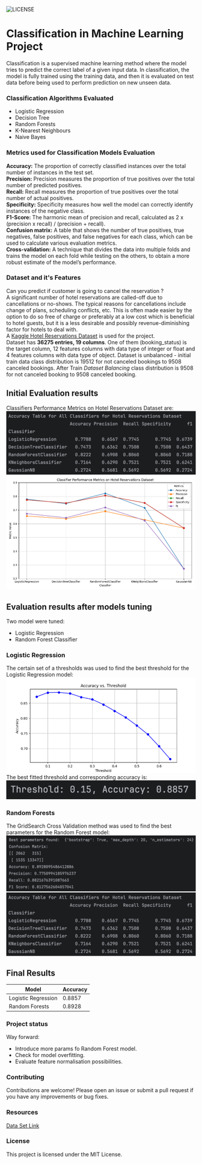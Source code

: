 ![LICENSE](https://img.shields.io/badge/license-MIT-blue.svg)
# Classification in Machine Learning Project
Classification is a supervised machine learning method where the model tries to predict the 
correct label of a given input data. In classification, the model is fully trained using 
the training data, and then it is evaluated on test data before being used to perform 
prediction on new unseen data.
### Classification Algorithms Evaluated
- Logistic Regression
- Decision Tree
- Random Forests
- K-Nearest Neighbours
- Naive Bayes
### Metrics used for Classification Models Evaluation
**Accuracy:** The proportion of correctly classified instances over the total number 
of instances in the test set.\
**Precision:** Precision measures the proportion of true positives over the total number of predicted positives.\
**Recall:** Recall measures the proportion of true positives over the total number of actual positives.\
**Specificity:** Specificity measures how well the model can correctly identify instances of the negative class.\
**F1-Score:** The harmonic mean of precision and recall, calculated as 2 x (precision x recall) / (precision + 
recall).\
**Confusion matrix:** A table that shows the number of true positives, true negatives, false positives, 
and false negatives for each class, which can be used to calculate various evaluation metrics.\
**Cross-validation:** A technique that divides the data into multiple folds and trains the model on each fold 
while testing on the others, to obtain a more robust estimate of the model’s performance.
### Dataset and it's Features
Can you predict if customer is going to cancel the reservation ?\
A significant number of hotel reservations are called-off due to cancellations or no-shows. The typical reasons 
for cancellations include change of plans, scheduling conflicts, etc. This is often made easier by the option 
to do so free of charge or preferably at a low cost which is beneficial to hotel guests, but it is a less desirable 
and possibly revenue-diminishing factor for hotels to deal with.\
A [Kaggle Hotel Reservations Dataset](https://www.kaggle.com/datasets/ahsan81/hotel-reservations-classification-dataset) 
is used for the project.\
Dataset has **36275 entries, 19 columns**. One of them (booking_status) is the target column, 12 features columns
with data type of integer or float and 4 features columns with data type of object.
Dataset is unbalanced - initial train data class distribution is 19512 for not canceled bookings to 9508 
canceled bookings.
After Train *Dataset Balancing* class distribution is 9508 for not canceled booking to 9508 canceled booking.
## Initial Evaluation results
Classifiers Performance Metrics on Hotel Reservations Dataset are:
![Classifier Performance Metrics Table](./img/Table_1.png)
![Classifier Performance Metrics Figure](./img/Figure_1.png)
## Evaluation results after models tuning
Two model were tuned:
- Logistic Regression
- Random Forest Classifier
### Logistic Regression
The certain set of a thresholds was used to find the best threshold for the Logistic Regression model: 
![Classifier Performance Metrics Table](./img/Figure_logistic.png)
The best fitted threshold and corresponding accuracy is:
![Classifier Performance Metrics Table](./img/Table_logistic.png)
### Random Forests
The GridSearch Cross Validation method was used to find the best parameters for the Random Forest model:
![Classifier Performance Metrics Table](./img/Figure_random_forest.png)
![Classifier Performance Metrics Table](./img/Table_1.png)
## Final Results
| Model               | Accuracy                                |
|---------------------|-----------------------------------------|
| Logistic Regression | 0.8857                                  |
| Random Forests      | 0.8928                                  |
### Project status
Way forward:
- Introduce more params fo Random Forest model.
- Check for model overfitting.
- Evaluate feature normalisation possibilities.
### Contributing
Contributions are welcome! Please open an issue or submit a pull request if you have any improvements or bug fixes.
### Resources
[Data Set Link](https://www.kaggle.com/datasets/ahsan81/hotel-reservations-classification-dataset)
### License
This project is licensed under the MIT License.

